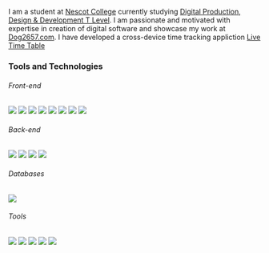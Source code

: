 I am a student at [Nescot College](https://www.nescot.ac.uk) currently studying [Digital Production, Design & Development T Level](https://www.nescot.ac.uk/further-education/computing-and-it/courses/digital_production_tlevel_n3799/). I am passionate and motivated with expertise in creation of digital software and showcase my work at [Dog2657.com](https://dog2657.com). I have developed a cross-device time tracking appliction [Live Time Table](https://livetimetable.co.uk)


### Tools and Technologies

###### Front-end
![](https://img.shields.io/badge/HTML-grey?style=for-the-badge&logo=html5&logocolor=white)
![](https://img.shields.io/badge/Svelte-grey?style=for-the-badge&logo=svelte&logocolor=white)
![](https://img.shields.io/badge/CSS-grey?style=for-the-badge&logo=css3&logocolor=white)
![](https://img.shields.io/badge/htmx-grey?style=for-the-badge&logo=htmx&logocolor=white)
![](https://img.shields.io/badge/javascript-grey?style=for-the-badge&logo=javascript&logocolor=white)
![](https://img.shields.io/badge/Java-grey?style=for-the-badge&logo=java&logoColor=white)
![](https://img.shields.io/badge/Rust-grey?style=for-the-badge&logo=rust&logoColor=white)
![](https://img.shields.io/badge/Python-grey?style=for-the-badge&logo=python&logoColor=white)

###### Back-end
![](https://img.shields.io/badge/Svelte%20Kit-grey?style=for-the-badge&logo=svelte&logocolor=white)
![](https://img.shields.io/badge/NodeJS-grey?style=for-the-badge&logo=nodedotjs&logocolor=white)
![](https://img.shields.io/badge/FastAPI-grey?style=for-the-badge&logo=fastapi&logocolor=white)
![](https://img.shields.io/badge/Rocket-grey?style=for-the-badge&logo=rocket&logocolor=white)

###### Databases
![](https://img.shields.io/badge/MongoDB-grey?style=for-the-badge&logo=mongodb&logocolor=white)

###### Tools
![](https://img.shields.io/badge/Docker-grey?style=for-the-badge&logo=docker&logocolor=white)
![](https://img.shields.io/badge/Git-grey?style=for-the-badge&logo=git&logocolor=white)
![](https://img.shields.io/badge/Github_Actions-grey?style=for-the-badge&logo=githubactions&logocolor=white)
![](https://img.shields.io/badge/Typescript-grey?style=for-the-badge&logo=tsnode&logocolor=white)
![](https://img.shields.io/badge/Figma-grey?style=for-the-badge&logo=figma&logocolor=white)


